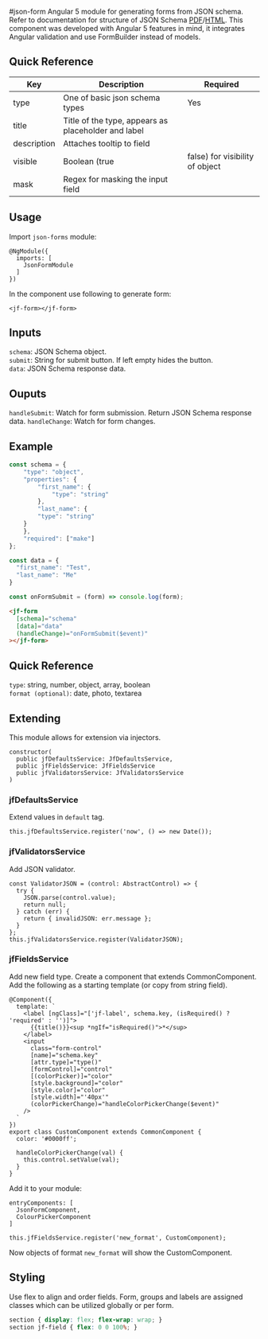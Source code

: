 #json-form
Angular 5 module for generating forms from JSON schema. Refer to documentation for structure of JSON Schema [PDF](https://spacetelescope.github.io/understanding-json-schema/UnderstandingJSONSchema.pdf)/[HTML](https://spacetelescope.github.io/understanding-json-schema/index.html).
This component was developed with Angular 5 features in mind, it integrates Angular validation and use FormBuilder instead of models.

## Quick Reference

| Key | Description | Required |
| ----- | ----- | ----- |
| type | One of basic json schema types | Yes |
| title | Title of the type, appears as placeholder and label |  |
| description | Attaches tooltip to field | |
| visible | Boolean (true|false) for visibility of object | |
| mask | Regex for masking the input field | |

## Usage

Import `json-forms` module:
```
@NgModule({
  imports: [
    JsonFormModule
  ]
})
```

In the component use following to generate form:
```
<jf-form></jf-form>
```

## Inputs

`schema`: JSON Schema object.  
`submit`: String for submit button. If left empty hides the button.  
`data`: JSON Schema response data.  

## Ouputs
`handleSubmit`: Watch for form submission. Return JSON Schema response data.
`handleChange`: Watch for form changes.

## Example

```js
const schema = {
	"type": "object",
	"properties": {
		"first_name": {
			"type": "string"
		},
		"last_name": {
    	"type": "string"
    }
	},
	"required": ["make"]
};

const data = {
  "first_name": "Test",
  "last_name": "Me"
}

const onFormSubmit = (form) => console.log(form);
```

```html
<jf-form 
  [schema]="schema" 
  [data]="data"
  (handleChange)="onFormSubmit($event)"
></jf-form> 
```

## Quick Reference
`type`: string, number, object, array, boolean  
`format (optional)`: date, photo, textarea

## Extending

This module allows for extension via injectors.

```
constructor(
  public jfDefaultsService: JfDefaultsService,
  public jfFieldsService: JfFieldsService
  public jfValidatorsService: JfValidatorsService
)
```

### jfDefaultsService

Extend values in `default` tag. 
```
this.jfDefaultsService.register('now', () => new Date());
```

### jfValidatorsService

Add JSON validator. 
```
const ValidatorJSON = (control: AbstractControl) => {
  try {
    JSON.parse(control.value);
    return null;
  } catch (err) {
    return { invalidJSON: err.message };
  }
};
this.jfValidatorsService.register(ValidatorJSON);
```

### jfFieldsService

Add new field type. Create a component that extends CommonComponent. Add the following as a starting 
template (or copy from string field).
```
@Component({
  template: `
    <label [ngClass]="['jf-label', schema.key, (isRequired() ? 'required' : '')]">
      {{title()}}<sup *ngIf="isRequired()">*</sup>
    </label>
    <input
      class="form-control"
      [name]="schema.key"
      [attr.type]="type()"
      [formControl]="control"
      [(colorPicker)]="color"
      [style.background]="color"
      [style.color]="color"
      [style.width]="'40px'"
      (colorPickerChange)="handleColorPickerChange($event)"
    />
  `
})
export class CustomComponent extends CommonComponent {
  color: '#0000ff';

  handleColorPickerChange(val) {
    this.control.setValue(val);
  }
}
```
Add it to your module:
```
entryComponents: [
  JsonFormComponent,
  ColourPickerComponent
]
```
```
this.jfFieldsService.register('new_format', CustomComponent);
```
Now objects of format `new_format` will show the CustomComponent.

## Styling

Use flex to align and order fields. Form, groups and labels are assigned classes which can be utilized globally or per form.

```css
section { display: flex; flex-wrap: wrap; }
section jf-field { flex: 0 0 100%; }
```
